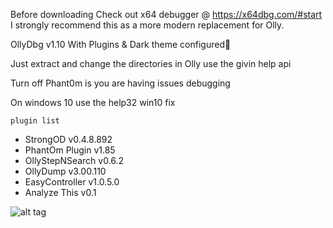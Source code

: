Before downloading Check out x64 debugger @ https://x64dbg.com/#start I strongly recommend this as a more modern replacement for Olly.


OllyDbg v1.10 With Plugins & Dark theme configured🙂


Just extract and change the directories in Olly use the givin help api


Turn off Phant0m is you are having issues debugging  


On windows 10 use the help32 win10 fix  

```plugin list```

- StrongOD v0.4.8.892
- PhantOm Plugin v1.85
- OllyStepNSearch v0.6.2
- OllyDump v3.00.110
- EasyController v1.0.5.0
- Analyze This v0.1

![alt tag](https://github.com/danh3707/OllyDbgV.10-plugins-and-Hlpfile/blob/master/ollydbgscreen.PNG?raw=true)
